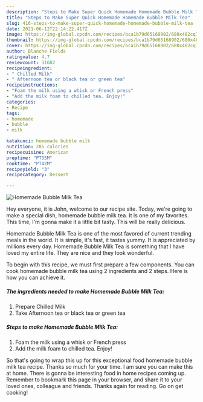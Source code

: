 ```yaml
---
description: "Steps to Make Super Quick Homemade Homemade Bubble Milk Tea"
title: "Steps to Make Super Quick Homemade Homemade Bubble Milk Tea"
slug: 416-steps-to-make-super-quick-homemade-homemade-bubble-milk-tea
date: 2021-06-12T22:14:22.417Z
image: https://img-global.cpcdn.com/recipes/bca1b79d65168902/680x482cq70/homemade-bubble-milk-tea-recipe-main-photo.jpg
thumbnail: https://img-global.cpcdn.com/recipes/bca1b79d65168902/680x482cq70/homemade-bubble-milk-tea-recipe-main-photo.jpg
cover: https://img-global.cpcdn.com/recipes/bca1b79d65168902/680x482cq70/homemade-bubble-milk-tea-recipe-main-photo.jpg
author: Blanche Fields
ratingvalue: 4.7
reviewcount: 31682
recipeingredient:
- " Chilled Milk"
- " Afternoon tea or black tea or green tea"
recipeinstructions:
- "Foam the milk using a whisk or French press"
- "Add the milk foam to chilled tea. Enjoy!"
categories:
- Recipe
tags:
- homemade
- bubble
- milk

katakunci: homemade bubble milk 
nutrition: 285 calories
recipecuisine: American
preptime: "PT35M"
cooktime: "PT42M"
recipeyield: "3"
recipecategory: Dessert

---
```



![Homemade Bubble Milk Tea](https://img-global.cpcdn.com/recipes/bca1b79d65168902/680x482cq70/homemade-bubble-milk-tea-recipe-main-photo.jpg)

Hey everyone, it is John, welcome to our recipe site. Today, we're going to make a special dish, homemade bubble milk tea. It is one of my favorites. This time, I'm gonna make it a little bit tasty. This will be really delicious.

Homemade Bubble Milk Tea is one of the most favored of current trending meals in the world. It is simple, it's fast, it tastes yummy. It is appreciated by millions every day. Homemade Bubble Milk Tea is something that I have loved my entire life. They are nice and they look wonderful.




To begin with this recipe, we must first prepare a few components. You can cook homemade bubble milk tea using 2 ingredients and 2 steps. Here is how you can achieve it.

<!--inarticleads1-->

##### The ingredients needed to make Homemade Bubble Milk Tea:

1. Prepare  Chilled Milk
1. Take  Afternoon tea or black tea or green tea




<!--inarticleads2-->

##### Steps to make Homemade Bubble Milk Tea:

1. Foam the milk using a whisk or French press
1. Add the milk foam to chilled tea. Enjoy!




So that's going to wrap this up for this exceptional food homemade bubble milk tea recipe. Thanks so much for your time. I am sure you can make this at home. There is gonna be interesting food in home recipes coming up. Remember to bookmark this page in your browser, and share it to your loved ones, colleague and friends. Thanks again for reading. Go on get cooking!
